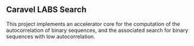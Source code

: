## Caravel LABS Search

This project implements an accelerator core for the computation of the autocorrelation of binary sequences, and the associated search for binary sequences with low autocorrelation.

